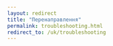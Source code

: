 ```yaml
---
layout: redirect
title: "Перенаправлення"
permalink: troubleshooting.html
redirect_to: /uk/troubleshooting
---
```

